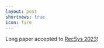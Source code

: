 ```yaml
---
layout: post
shortnews: true
icon: fire
---
```

Long paper accepted to [RecSys 2023][link2]!

[link2]: https://recsys.acm.org/recsys23/

